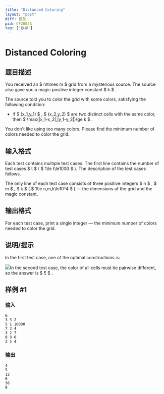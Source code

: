 ```yaml
---
title: "Distanced Coloring"
layout: "post"
diff: 普及-
pid: CF2002A
tag: ['数学']
---
```


# Distanced Coloring

## 题目描述

You received an $ n\times m $ grid from a mysterious source. The source also gave you a magic positive integer constant $ k $ .

The source told you to color the grid with some colors, satisfying the following condition:

- If $ (x_1,y_1) $ , $ (x_2,y_2) $ are two distinct cells with the same color, then $ \max(|x_1-x_2|,|y_1-y_2|)\ge k $ .

You don't like using too many colors. Please find the minimum number of colors needed to color the grid.

## 输入格式

Each test contains multiple test cases. The first line contains the number of test cases $ t $ ( $ 1\le t\le1000 $ ). The description of the test cases follows.

The only line of each test case consists of three positive integers $ n $ , $ m $ , $ k $ ( $ 1\le n,m,k\le10^4 $ ) — the dimensions of the grid and the magic constant.

## 输出格式

For each test case, print a single integer — the minimum number of colors needed to color the grid.

## 说明/提示

In the first test case, one of the optimal constructions is:

 ![](https://cdn.luogu.com.cn/upload/vjudge_pic/CF2002A/9ce95b69207ca02098572c656648bb834e503b1e.png)In the second test case, the color of all cells must be pairwise different, so the answer is $ 5 $ .

## 样例 #1

### 输入

```
6
3 3 2
5 1 10000
7 3 4
3 2 7
8 9 6
2 5 4
```

### 输出

```
4
5
12
6
36
8
```

